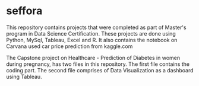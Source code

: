 # seffora

This repository contains projects that were completed as part of Master's program in Data Science Certification. 
These projects are done using Python, MySql, Tableau, Excel and R. 
It also contains the notebook on Carvana used car price prediction from kaggle.com 

The Capstone project on Healthcare - Prediction of Diabetes in women during pregnancy, has two files in this repository. The first file contains the coding part. The second file comprises of Data Visualization as a dashboard using Tableau.
